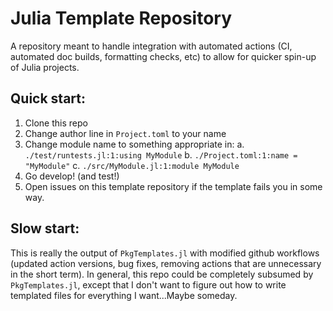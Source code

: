 # Julia Template Repository
A repository meant to handle integration with automated actions (CI, automated doc builds, formatting checks, etc) to allow for quicker spin-up of Julia projects.

## Quick start:
1. Clone this repo
2. Change author line in `Project.toml` to your name
3. Change module name to something appropriate in:
  a. `./test/runtests.jl:1:using MyModule`
  b. `./Project.toml:1:name = "MyModule"`
  c. `./src/MyModule.jl:1:module MyModule`
4. Go develop! (and test!)
5. Open issues on this template repository if the template fails you in some way.

## Slow start:
This is really the output of `PkgTemplates.jl` with modified github workflows (updated action versions, bug fixes, removing actions that are unnecessary in the short term). In general, this repo could be completely subsumed by `PkgTemplates.jl`, except that I don't want to figure out how to write templated files for everything I want...Maybe someday.

